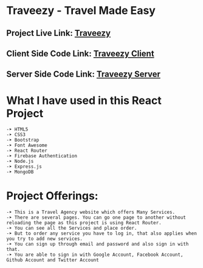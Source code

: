 # Traveezy - Travel Made Easy

## Project Live Link: [Traveezy](https://traveezy.netlify.app/home)

## Client Side Code Link: [Traveezy Client](https://github.com/programming-hero-web-course1/tourism-or-delivery-website-client-side-dev-shovon13)
## Server Side Code Link: [Traveezy Server](https://github.com/programming-hero-web-course1/tourism-or-delivery-website-server-side-dev-shovon13)

# What I have used in this React Project
	-➤ HTML5
	-➤ CSS3
	-➤ Bootstrap
	-➤ Font Awesome
    -➤ React Router
    -➤ Firebase Authentication
    -➤ Node.js
    -➤ Express.js
    -➤ MongoDB

# Project Offerings:
	-➤ This is a Travel Agency website which offers Many Services.
	-➤ There are several pages. You can go one page to another without reloading the page as this project is using React Router.
	-➤ You can see all the Services and place order.
    -➤ But to order any service you have to log in, that also applies when you try to add new services.
    -➤ You can sign up through email and password and also sign in with that.
    -➤ You are able to sign in with Google Account, Facebook Account, Github Account and Twitter Account